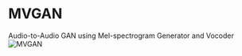 # MVGAN
Audio-to-Audio GAN using Mel-spectrogram Generator and Vocoder
![MVGAN](https://github.com/user-attachments/assets/2de4135e-5315-48db-9e7a-5d8307ea0f06)

